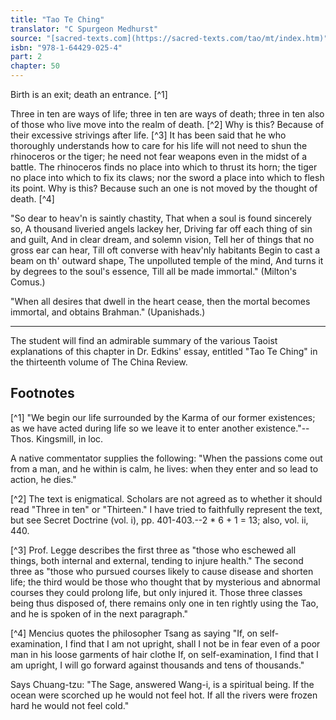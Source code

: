 ```yaml
---
title: "Tao Te Ching"
translator: "C Spurgeon Medhurst"
source: "[sacred-texts.com](https://sacred-texts.com/tao/mt/index.htm)"
isbn: "978-1-64429-025-4"
part: 2
chapter: 50
---
```

Birth is an exit; death an entrance. [^1]

Three in ten are ways of life; three in ten are ways of death; three in ten also of those who live move into the realm of death. [^2] Why is this? Because of their excessive strivings after life. [^3] It has been said that he who thoroughly understands how to care for his life will not need to shun the rhinoceros or the tiger; he need not fear weapons even in the midst of a battle. The rhinoceros finds no place into which to thrust its horn; the tiger no place into which to fix its claws; nor the sword a place into which to flesh its point. Why is this? Because such an one is not moved by the thought of death. [^4]

"So dear to heav'n is saintly chastity,
That when a soul is found sincerely so,
A thousand liveried angels lackey her,
Driving far off each thing of sin and guilt,
And in clear dream, and solemn vision,
Tell her of things that no gross ear can hear,
Till oft converse with heav'nly habitants
Begin to cast a beam on th' outward shape,
The unpolluted temple of the mind,
And turns it by degrees to the soul's essence,
Till all be made immortal."
(Milton's Comus.)

"When all desires that dwell in the heart cease, then the mortal becomes immortal, and obtains Brahman." (Upanishads.)

---

The student will find an admirable summary of the various Taoist explanations of this chapter in Dr. Edkins' essay, entitled "Tao Te Ching" in the thirteenth volume of The China Review.

## Footnotes

[^1] "We begin our life surrounded by the Karma of our former existences; as we have acted during life so we leave it to enter another existence."--Thos. Kingsmill, in loc.

A native commentator supplies the following: "When the passions come out from a man, and he within is calm, he lives: when they enter and so lead to action, he dies."

[^2] The text is enigmatical. Scholars are not agreed as to whether it should read "Three in ten" or "Thirteen." I have tried to faithfully represent the text, but see Secret Doctrine (vol. i), pp. 401-403.--2 \* 6 + 1 = 13; also, vol. ii, 440.

[^3] Prof. Legge describes the first three as "those who eschewed all things, both internal and external, tending to injure health." The second three as "those who pursued courses likely to cause disease and shorten life; the third would be those who thought that by mysterious and abnormal courses they could prolong life, but only injured it. Those three classes being thus disposed of, there remains only one in ten rightly using the Tao, and he is spoken of in the next paragraph."

[^4] Mencius quotes the philosopher Tsang as saying "If, on self-examination, I find that I am not upright, shall I not be in fear even of a poor man in his loose garments of hair clothe If, on self-examination, I find that I am upright, I will go forward against thousands and tens of thousands."

Says Chuang-tzu: "The Sage, answered Wang-i, is a spiritual being. If the ocean were scorched up he would not feel hot. If all the rivers were frozen hard he would not feel cold."